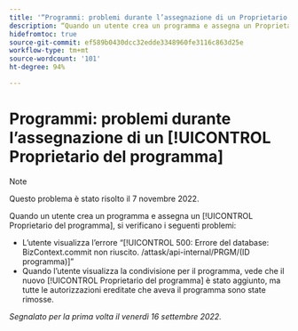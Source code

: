 ```yaml
---
title: '“Programmi: problemi durante l’assegnazione di un Proprietario del programma”'
description: “Quando un utente crea un programma e assegna un Proprietario del programma, si verificano i problemi descritti in questo articolo.”
hidefromtoc: true
source-git-commit: ef589b0430dcc32edde3348960fe3116c863d25e
workflow-type: tm+mt
source-wordcount: '101'
ht-degree: 94%

---
```



# Programmi: problemi durante l’assegnazione di un [!UICONTROL Proprietario del programma]

>[!NOTE]
>
>Questo problema è stato risolto il 7 novembre 2022.

Quando un utente crea un programma e assegna un [!UICONTROL Proprietario del programma], si verificano i seguenti problemi:

* L’utente visualizza l’errore “[!UICONTROL 500: Errore del database: BizContext.commit non riuscito. /attask/api-internal/PRGM/(ID programma)]”
* Quando l’utente visualizza la condivisione per il programma, vede che il nuovo [!UICONTROL Proprietario del programma] è stato aggiunto, ma tutte le autorizzazioni ereditate che aveva il programma sono state rimosse.

_Segnalato per la prima volta il venerdì 16 settembre 2022._

